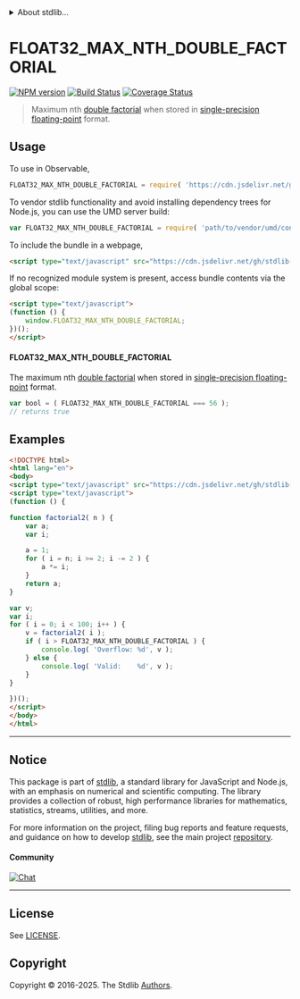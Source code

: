 <!--

@license Apache-2.0

Copyright (c) 2025 The Stdlib Authors.

Licensed under the Apache License, Version 2.0 (the "License");
you may not use this file except in compliance with the License.
You may obtain a copy of the License at

   http://www.apache.org/licenses/LICENSE-2.0

Unless required by applicable law or agreed to in writing, software
distributed under the License is distributed on an "AS IS" BASIS,
WITHOUT WARRANTIES OR CONDITIONS OF ANY KIND, either express or implied.
See the License for the specific language governing permissions and
limitations under the License.

-->


<details>
  <summary>
    About stdlib...
  </summary>
  <p>We believe in a future in which the web is a preferred environment for numerical computation. To help realize this future, we've built stdlib. stdlib is a standard library, with an emphasis on numerical and scientific computation, written in JavaScript (and C) for execution in browsers and in Node.js.</p>
  <p>The library is fully decomposable, being architected in such a way that you can swap out and mix and match APIs and functionality to cater to your exact preferences and use cases.</p>
  <p>When you use stdlib, you can be absolutely certain that you are using the most thorough, rigorous, well-written, studied, documented, tested, measured, and high-quality code out there.</p>
  <p>To join us in bringing numerical computing to the web, get started by checking us out on <a href="https://github.com/stdlib-js/stdlib">GitHub</a>, and please consider <a href="https://opencollective.com/stdlib">financially supporting stdlib</a>. We greatly appreciate your continued support!</p>
</details>

# FLOAT32_MAX_NTH_DOUBLE_FACTORIAL

[![NPM version][npm-image]][npm-url] [![Build Status][test-image]][test-url] [![Coverage Status][coverage-image]][coverage-url] <!-- [![dependencies][dependencies-image]][dependencies-url] -->

> Maximum nth [double factorial][double-factorial] when stored in [single-precision floating-point][ieee754] format.



<section class="usage">

## Usage

<!-- eslint-disable id-length -->

To use in Observable,

```javascript
FLOAT32_MAX_NTH_DOUBLE_FACTORIAL = require( 'https://cdn.jsdelivr.net/gh/stdlib-js/constants-float32-max-nth-double-factorial@umd/browser.js' )
```

To vendor stdlib functionality and avoid installing dependency trees for Node.js, you can use the UMD server build:

```javascript
var FLOAT32_MAX_NTH_DOUBLE_FACTORIAL = require( 'path/to/vendor/umd/constants-float32-max-nth-double-factorial/index.js' )
```

To include the bundle in a webpage,

```html
<script type="text/javascript" src="https://cdn.jsdelivr.net/gh/stdlib-js/constants-float32-max-nth-double-factorial@umd/browser.js"></script>
```

If no recognized module system is present, access bundle contents via the global scope:

```html
<script type="text/javascript">
(function () {
    window.FLOAT32_MAX_NTH_DOUBLE_FACTORIAL;
})();
</script>
```

#### FLOAT32_MAX_NTH_DOUBLE_FACTORIAL

The maximum nth [double factorial][double-factorial] when stored in [single-precision floating-point][ieee754] format.

<!-- eslint-disable id-length -->

```javascript
var bool = ( FLOAT32_MAX_NTH_DOUBLE_FACTORIAL === 56 );
// returns true
```

</section>

<!-- /.usage -->

<section class="examples">

## Examples

<!-- eslint-disable id-length -->

<!-- eslint no-undef: "error" -->

```html
<!DOCTYPE html>
<html lang="en">
<body>
<script type="text/javascript" src="https://cdn.jsdelivr.net/gh/stdlib-js/constants-float32-max-nth-double-factorial@umd/browser.js"></script>
<script type="text/javascript">
(function () {

function factorial2( n ) {
    var a;
    var i;

    a = 1;
    for ( i = n; i >= 2; i -= 2 ) {
        a *= i;
    }
    return a;
}

var v;
var i;
for ( i = 0; i < 100; i++ ) {
    v = factorial2( i );
    if ( i > FLOAT32_MAX_NTH_DOUBLE_FACTORIAL ) {
        console.log( 'Overflow: %d', v );
    } else {
        console.log( 'Valid:    %d', v );
    }
}

})();
</script>
</body>
</html>
```

</section>

<!-- /.examples -->

<!-- C interface documentation. -->



<!-- Section for related `stdlib` packages. Do not manually edit this section, as it is automatically populated. -->

<section class="related">

</section>

<!-- /.related -->

<!-- Section for all links. Make sure to keep an empty line after the `section` element and another before the `/section` close. -->


<section class="main-repo" >

* * *

## Notice

This package is part of [stdlib][stdlib], a standard library for JavaScript and Node.js, with an emphasis on numerical and scientific computing. The library provides a collection of robust, high performance libraries for mathematics, statistics, streams, utilities, and more.

For more information on the project, filing bug reports and feature requests, and guidance on how to develop [stdlib][stdlib], see the main project [repository][stdlib].

#### Community

[![Chat][chat-image]][chat-url]

---

## License

See [LICENSE][stdlib-license].


## Copyright

Copyright &copy; 2016-2025. The Stdlib [Authors][stdlib-authors].

</section>

<!-- /.stdlib -->

<!-- Section for all links. Make sure to keep an empty line after the `section` element and another before the `/section` close. -->

<section class="links">

[npm-image]: http://img.shields.io/npm/v/@stdlib/constants-float32-max-nth-double-factorial.svg
[npm-url]: https://npmjs.org/package/@stdlib/constants-float32-max-nth-double-factorial

[test-image]: https://github.com/stdlib-js/constants-float32-max-nth-double-factorial/actions/workflows/test.yml/badge.svg?branch=main
[test-url]: https://github.com/stdlib-js/constants-float32-max-nth-double-factorial/actions/workflows/test.yml?query=branch:main

[coverage-image]: https://img.shields.io/codecov/c/github/stdlib-js/constants-float32-max-nth-double-factorial/main.svg
[coverage-url]: https://codecov.io/github/stdlib-js/constants-float32-max-nth-double-factorial?branch=main

<!--

[dependencies-image]: https://img.shields.io/david/stdlib-js/constants-float32-max-nth-double-factorial.svg
[dependencies-url]: https://david-dm.org/stdlib-js/constants-float32-max-nth-double-factorial/main

-->

[chat-image]: https://img.shields.io/gitter/room/stdlib-js/stdlib.svg
[chat-url]: https://app.gitter.im/#/room/#stdlib-js_stdlib:gitter.im

[stdlib]: https://github.com/stdlib-js/stdlib

[stdlib-authors]: https://github.com/stdlib-js/stdlib/graphs/contributors

[umd]: https://github.com/umdjs/umd
[es-module]: https://developer.mozilla.org/en-US/docs/Web/JavaScript/Guide/Modules

[deno-url]: https://github.com/stdlib-js/constants-float32-max-nth-double-factorial/tree/deno
[deno-readme]: https://github.com/stdlib-js/constants-float32-max-nth-double-factorial/blob/deno/README.md
[umd-url]: https://github.com/stdlib-js/constants-float32-max-nth-double-factorial/tree/umd
[umd-readme]: https://github.com/stdlib-js/constants-float32-max-nth-double-factorial/blob/umd/README.md
[esm-url]: https://github.com/stdlib-js/constants-float32-max-nth-double-factorial/tree/esm
[esm-readme]: https://github.com/stdlib-js/constants-float32-max-nth-double-factorial/blob/esm/README.md
[branches-url]: https://github.com/stdlib-js/constants-float32-max-nth-double-factorial/blob/main/branches.md

[stdlib-license]: https://raw.githubusercontent.com/stdlib-js/constants-float32-max-nth-double-factorial/main/LICENSE

[double-factorial]: https://en.wikipedia.org/wiki/Double_factorial

[ieee754]: https://en.wikipedia.org/wiki/IEEE_754-1985

<!-- <related-links> -->

<!-- </related-links> -->

</section>

<!-- /.links -->
